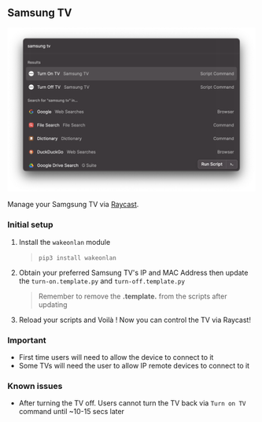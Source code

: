 ## Samsung TV

![demo](images/demo.png)

Manage your Samgsung TV via [Raycast](http://raycast.com).

### Initial setup

1. Install the `wakeonlan` module

   
   > `pip3 install wakeonlan`

2. Obtain your preferred Samsung TV's IP and MAC Address then update the `turn-on.template.py` and `turn-off.template.py`

   > Remember to remove the **.template.** from the scripts after updating

3. Reload your scripts and Voilà ! Now you can control the TV via Raycast!

### Important
- First time users will need to allow the device to connect to it
- Some TVs will need the user to allow IP remote devices to connect to it

### Known issues

- After turning the TV off. Users cannot turn the TV back via `Turn on TV` command until ~10-15 secs later 

